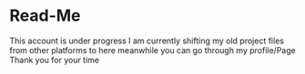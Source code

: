 # Read-Me

This account is under progress
I am currently shifting my old project files from other platforms to here meanwhile you can go through my profile/Page
Thank you for your time
